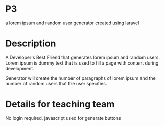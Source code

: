 # P3

a lorem ipsum and random user generator created using laravel

# Description

A Developer's Best Friend that generates lorem ipsum and random users. Lorem ipsum is dummy text that is used to fill a page with content during development.

 Generator will create the number of paragraphs of lorem ipsum and the number of random users that the user specifies.

# Details for teaching team

No login required. 
javascript used for generate buttons 